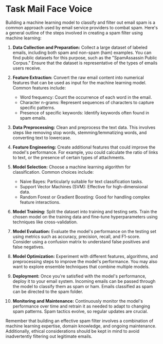 # Task Mail Face Voice
Building a machine learning model to classify and filter out email spam is a common approach used by email service providers to combat spam. Here's a general outline of the steps involved in creating a spam filter using machine learning:

1. **Data Collection and Preparation:**
   Collect a large dataset of labeled emails, including both spam and non-spam (ham) examples. You can find public datasets for this purpose, such as the "SpamAssassin Public Corpus." Ensure that the dataset is representative of the types of emails users receive.

2. **Feature Extraction:**
   Convert the raw email content into numerical features that can be used as input for the machine learning model. Common features include:
   - Word frequency: Count the occurrence of each word in the email.
   - Character n-grams: Represent sequences of characters to capture specific patterns.
   - Presence of specific keywords: Identify keywords often found in spam emails.

3. **Data Preprocessing:**
   Clean and preprocess the text data. This involves steps like removing stop words, stemming/lemmatizing words, and converting text to lowercase.

4. **Feature Engineering:**
   Create additional features that could improve the model's performance. For example, you could calculate the ratio of links to text, or the presence of certain types of attachments.

5. **Model Selection:**
   Choose a machine learning algorithm for classification. Common choices include:
   - Naive Bayes: Particularly suitable for text classification tasks.
   - Support Vector Machines (SVM): Effective for high-dimensional data.
   - Random Forest or Gradient Boosting: Good for handling complex feature interactions.

6. **Model Training:**
   Split the dataset into training and testing sets. Train the chosen model on the training data and fine-tune hyperparameters using techniques like cross-validation.

7. **Model Evaluation:**
   Evaluate the model's performance on the testing set using metrics such as accuracy, precision, recall, and F1-score. Consider using a confusion matrix to understand false positives and false negatives.

8. **Model Optimization:**
   Experiment with different features, algorithms, and preprocessing steps to improve the model's performance. You may also want to explore ensemble techniques that combine multiple models.

9. **Deployment:**
   Once you're satisfied with the model's performance, deploy it to your email system. Incoming emails can be passed through the model to classify them as spam or ham. Emails classified as spam can be directed to the spam folder.

10. **Monitoring and Maintenance:**
    Continuously monitor the model's performance over time and retrain it as needed to adapt to changing spam patterns. Spam tactics evolve, so regular updates are crucial.

Remember that building an effective spam filter involves a combination of machine learning expertise, domain knowledge, and ongoing maintenance. Additionally, ethical considerations should be kept in mind to avoid inadvertently filtering out legitimate emails.
